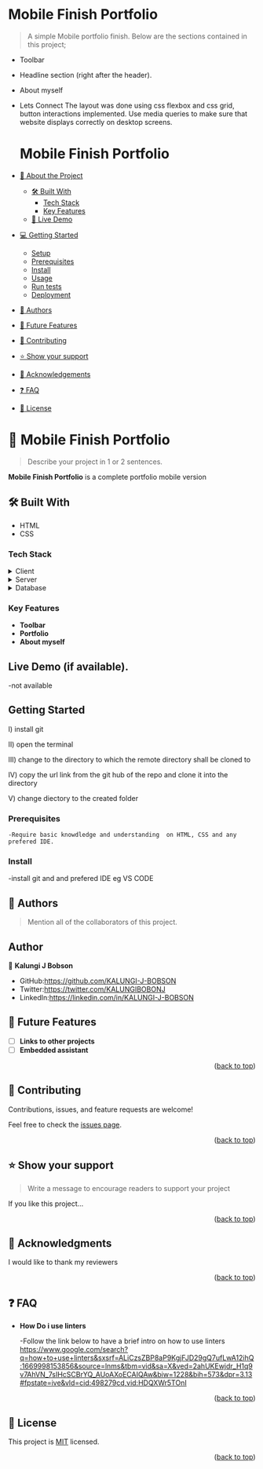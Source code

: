 <a name="readme-top"></a>

# Mobile Finish Portfolio

> A simple Mobile portfolio finish.
> Below are the sections contained in this project;

- Toolbar
- Headline section (right after the header).
- About myself
- Lets Connect
  The layout was done using css flexbox and css grid, button interactions implemented.
  Use media queries to make sure that website displays correctly on desktop screens.

  # Mobile Finish Portfolio

- [📖 About the Project](#about-project)
  - [🛠 Built With](#built-with)
    - [Tech Stack](#tech-stack)
    - [Key Features](#key-features)
  - [🚀 Live Demo](#live-demo)
- [💻 Getting Started](#getting-started)
  - [Setup](#setup)
  - [Prerequisites](#prerequisites)
  - [Install](#install)
  - [Usage](#usage)
  - [Run tests](#run-tests)
  - [Deployment](#triangular_flag_on_post-deployment)
- [👥 Authors](#authors)
- [🔭 Future Features](#future-features)
- [🤝 Contributing](#contributing)
- [⭐️ Show your support](#support)
- [🙏 Acknowledgements](#acknowledgements)
- [❓ FAQ](#faq)
- [📝 License](#license)

# 📖 Mobile Finish Portfolio <a name="about-project"></a>

> Describe your project in 1 or 2 sentences.

**Mobile Finish Portfolio** is a complete portfolio mobile version

## 🛠 Built With <a name="built-with"></a>

- HTML
- CSS

### Tech Stack <a name="tech-stack"></a>

<details>
  <summary>Client</summary>
  <ul>
    <li><a href="https://reactjs.org/">React.js</a></li>
  </ul>
</details>

<details>
  <summary>Server</summary>
  <ul>
    <li><a href="https://expressjs.com/">Express.js</a></li>
  </ul>
</details>

<details>
<summary>Database</summary>
  <ul>
    <li><a href="https://www.postgresql.org/">PostgreSQL</a></li>
  </ul>
</details>

<!-- Features -->

### Key Features <a name="key-features"></a>

- **Toolbar**
- **Portfolio**
- **About myself**

## Live Demo (if available).

-not available

## Getting Started

I) install git

II) open the terminal

III) change to the directory to which the remote directory shall be cloned to

IV) copy the url link from the git hub of the repo and clone it into the directory

V) change diectory to the created folder

### Prerequisites

    -Require basic knowdledge and understanding  on HTML, CSS and any prefered IDE.

### Install

-install git and and prefered IDE eg VS CODE

## 👥 Authors <a name="authors"></a>

> Mention all of the collaborators of this project.

## Author

👤 **Kalungi J Bobson**

- GitHub:https://github.com/KALUNGI-J-BOBSON
- Twitter:https://twitter.com/KALUNGIBOBONJ
- LinkedIn:https://linkedin.com/in/KALUNGI-J-BOBSON

## 🔭 Future Features <a name="future-features"></a>

- [ ] **Links to other projects**
- [ ] **Embedded assistant**

<p align="right">(<a href="#readme-top">back to top</a>)</p>

<!-- CONTRIBUTING -->

## 🤝 Contributing <a name="contributing"></a>

Contributions, issues, and feature requests are welcome!

Feel free to check the [issues page](../../issues/).

<p align="right">(<a href="#readme-top">back to top</a>)</p>

<!-- SUPPORT -->

## ⭐️ Show your support <a name="support"></a>

> Write a message to encourage readers to support your project

If you like this project...

<p align="right">(<a href="#readme-top">back to top</a>)</p>

<!-- ACKNOWLEDGEMENTS -->

## 🙏 Acknowledgments <a name="acknowledgements"></a>

I would like to thank my reviewers

<p align="right">(<a href="#readme-top">back to top</a>)</p>

## ❓ FAQ <a name="faq"></a>

- **How Do i use linters**

  -Follow the link below to have a brief intro on how to use linters
  https://www.google.com/search?q=how+to+use+linters&sxsrf=ALiCzsZBP8aP9KgjFJD29gQ7ufLwA12ihQ:1669998153856&source=lnms&tbm=vid&sa=X&ved=2ahUKEwjdr_H1q9v7AhVN_7sIHcSCBrYQ_AUoAXoECAIQAw&biw=1228&bih=573&dpr=3.13#fpstate=ive&vld=cid:498279cd,vid:HDQXWr5TOnI

<p align="right">(<a href="#readme-top">back to top</a>)</p>

## 📝 License <a name="license"></a>

This project is [MIT](./LICENSE) licensed.

<p align="right">(<a href="#readme-top">back to top</a>)</p>
